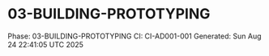 # 03-BUILDING-PROTOTYPING
Phase: 03-BUILDING-PROTOTYPING
CI: CI-AD001-001
Generated: Sun Aug 24 22:41:05 UTC 2025

